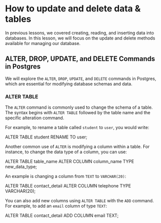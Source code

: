 # How to update and delete data & tables

In previous lessons, we covered creating, reading, and inserting data into databases. In this lesson, we will focus on the update and delete methods available for managing our database.

## ALTER, DROP, UPDATE, and DELETE Commands in Postgres

We will explore the `ALTER`, `DROP`, `UPDATE`, and `DELETE` commands in Postgres, which are essential for modifying database schemas and data.

### ALTER TABLE

The `ALTER` command is commonly used to change the schema of a table. The syntax begins with `ALTER TABLE` followed by the table name and the specific alteration command.

For example, to rename a table called `student` to `user`, you would write:

ALTER TABLE student RENAME TO user;

Another common use of `ALTER` is modifying a column within a table. For instance, to change the data type of a column, you can use:

ALTER TABLE table_name ALTER COLUMN column_name TYPE new_data_type;

An example is changing a column from `TEXT` to `VARCHAR(20)`:

ALTER TABLE contact_detail ALTER COLUMN telephone TYPE VARCHAR(20);

You can also add new columns using `ALTER TABLE` with the `ADD` command. For example, to add an `email` column of type `TEXT`:

ALTER TABLE contact_detail ADD COLUMN email TEXT;
